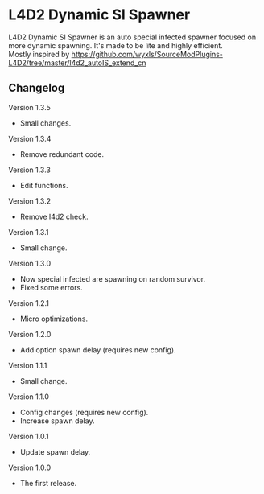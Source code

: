 # L4D2 Dynamic SI Spawner

L4D2 Dynamic SI Spawner is an auto special infected spawner focused on more dynamic spawning. It's made to be lite and highly efficient.\
Mostly inspired by https://github.com/wyxls/SourceModPlugins-L4D2/tree/master/l4d2_autoIS_extend_cn

## Changelog

Version 1.3.5
- Small changes.

Version 1.3.4
- Remove redundant code.

Version 1.3.3
- Edit functions.

Version 1.3.2
- Remove l4d2 check.

Version 1.3.1
- Small change.

Version 1.3.0
- Now special infected are spawning on random survivor.
- Fixed some errors.

Version 1.2.1
- Micro optimizations.

Version 1.2.0
- Add option spawn delay (requires new config).

Version 1.1.1
- Small change.

Version 1.1.0
- Config changes (requires new config).
- Increase spawn delay.

Version 1.0.1
- Update spawn delay.

Version 1.0.0
- The first release.
